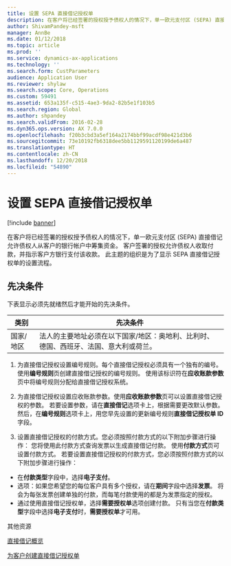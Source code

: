 ```yaml
---
title: 设置 SEPA 直接借记授权单
description: 在客户将已经签署的授权授予债权人的情况下，单一欧元支付区 (SEPA) 直接借记允许债权人从客户的银行帐户中筹集资金。
author: ShivamPandey-msft
manager: AnnBe
ms.date: 01/12/2018
ms.topic: article
ms.prod: ''
ms.service: dynamics-ax-applications
ms.technology: ''
ms.search.form: CustParameters
audience: Application User
ms.reviewer: shylaw
ms.search.scope: Core, Operations
ms.custom: 59491
ms.assetid: 653a135f-c515-4ae3-9da2-82b5e1f103b5
ms.search.region: Global
ms.author: shpandey
ms.search.validFrom: 2016-02-28
ms.dyn365.ops.version: AX 7.0.0
ms.openlocfilehash: f20b3cbd3a5ef164a2174bbf99acdf98e421d3b6
ms.sourcegitcommit: 73e10192fb6318dee5bb1129591120199de6a487
ms.translationtype: HT
ms.contentlocale: zh-CN
ms.lasthandoff: 12/20/2018
ms.locfileid: "54890"
---
```

# <a name="set-up-sepa-direct-debit-mandate"></a>设置 SEPA 直接借记授权单

[!include [banner](../includes/banner.md)]

在客户将已经签署的授权授予债权人的情况下，单一欧元支付区 (SEPA) 直接借记允许债权人从客户的银行帐户中筹集资金。 客户签署的授权允许债权人收取付款，并指示客户方银行支付该收款。 此主题的组织是为了显示 SEPA 直接借记授权单的设置流程。

## <a name="prerequisites"></a>先决条件
下表显示必须先就绪然后才能开始的先决条件。

| 类别       | 先决条件                                                                                                                                              |
|----------------|-----------------------------------------------------------------------------------------------------------------------------------------------------------|
| 国家/地区 | 法人的主要地址必须在以下国家/地区：奥地利、比利时、德国、西班牙、法国、意大利或荷兰。 |

1. 为直接借记授权设置编号规则。每个直接借记授权必须具有一个独有的编号。 使用**编号规则**页创建直接借记授权的编号规则。 使用该标识符在**应收账款参数**页中将编号规则分配给直接借记授权系统。

2. 为直接借记授权设置应收账款参数。使用**应收账款参数**页可以设置直接借记授权的参数。 若要设置参数，请在**直接借记**选项卡上，根据需要更改默认参数。 然后，在**编号规则**选项卡上，用您早先设置的更新编号规则**直接借记授权单 ID**字段。

3. 设置直接借记授权的付款方式。您必须按照付款方式的以下附加步骤进行操作： 您将使用此付款方式查询发票以生成直接借记付款。 使用**付款方式**页可设置付款方式。 若要设置直接借记授权的付款方式，您必须按照付款方式的以下附加步骤进行操作：

-   在**付款类型**字段中，选择**电子支付**。
-   选项：如果您希望您的每位客户具有多个授权，请在**期间**字段中选择**发票**。 将会为每张发票创建单独的付款，而每笔付款使用的都是为发票指定的授权。
-   通过使用直接借记授权单，选择**需要授权单**选项创建付款。 只有当您在**付款类型**字段中选择**电子支付**时，**需要授权单**才可用。

其他资源

[直接借记概览](sepa-direct-debit-overview.md) 

[为客户创建直接借记授权单](tasks/create-direct-debit-mandate-customer.md) 

